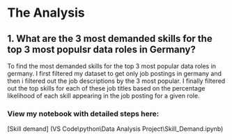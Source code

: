 <h1>The Analysis</h1>
<h2>1. What are the 3 most demanded skills for the top 3 most populsr data roles in Germany?</h2>
<p>To find the most demanded skills for the top 3 most popular data roles in germany. I first filtered my dataset to get only job postings in germany and then i filtered out the job descriptions by the 3 most popular. I finally filtered out the top skills for each of these job titles based on the percentage likelihood of each skill appearing in the job posting for a given role.</p>

<h3>View my notebook with detailed steps here:</h3>[Skill demand] (VS Code\python\Data Analysis Project\Skill_Demand.ipynb)